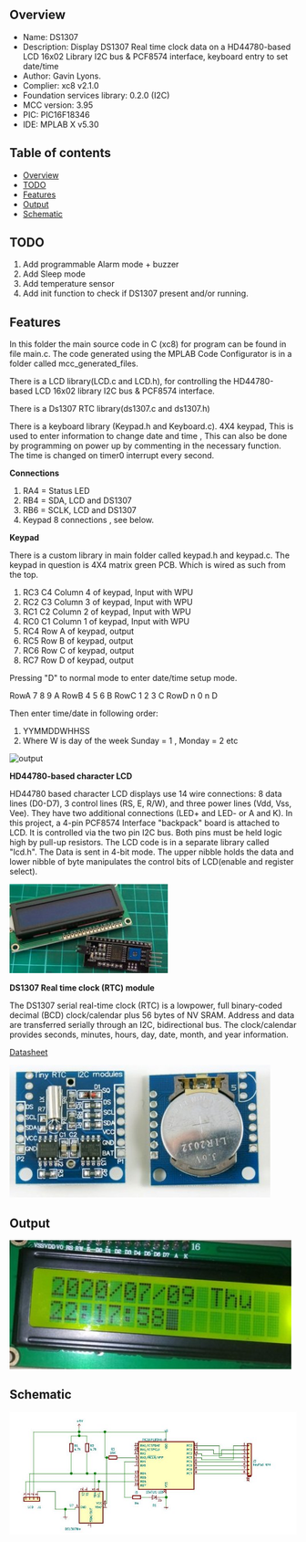 

Overview
--------------------------------------------
* Name: DS1307
* Description: Display DS1307 Real time clock data on a
  HD44780-based LCD 16x02 Library I2C bus & PCF8574 interface, 
  keyboard entry to set date/time
* Author: Gavin Lyons.
* Complier: xc8 v2.1.0
* Foundation services library: 0.2.0 (I2C)
* MCC version: 3.95
* PIC: PIC16F18346
* IDE:  MPLAB X v5.30


Table of contents
---------------------------

  * [Overview](#overview)
  * [TODO](#todo)
  * [Features](#features)
  * [Output](#output)
  * [Schematic](#schematic)
  
TODO
----------------------- 

1. Add programmable Alarm mode + buzzer
2. Add Sleep mode
3. Add temperature sensor
4. Add init function to check if DS1307 present and/or running.
  
Features
----------------------

In this folder the main source code in C (xc8) for program can be found in file main.c.
The code generated using the MPLAB Code Configurator is in a folder called mcc_generated_files. 

There is a LCD library(LCD.c and LCD.h), for controlling the HD44780-based 
LCD 16x02 library I2C bus & PCF8574 interface.

There is a Ds1307 RTC library(ds1307.c and ds1307.h)

There is a keyboard library (Keypad.h and Keyboard.c). 4X4 keypad, This is used to
enter information to change date and time , 
This can also be done by programming on power up by commenting in the necessary function.
The time is changed on timer0 interrupt every second.

**Connections**

1. RA4 = Status LED 
2. RB4 = SDA, LCD and DS1307
3. RB6 = SCLK, LCD and DS1307
4. Keypad 8 connections , see below.

**Keypad**

There is a custom library in main folder called keypad.h and keypad.c.
The keypad in question is 4X4 matrix green PCB.
Which is wired as such from the top.

1.	RC3	C4 Column 4 of keypad, Input with WPU
2.	RC2	C3 Column 3 of keypad, Input with WPU
3.	RC1	C2 Column 2 of keypad, Input with WPU
4.	RC0	C1 Column 1 of keypad, Input with WPU
5.	RC4	Row A of keypad, output
6.	RC5	Row B of keypad, output
7.	RC6	Row C of keypad, output
8.	RC7	Row D of keypad, output

Pressing "D" to normal mode to enter date/time setup mode.
 
RowA    7   8   9   A
RowB    4   5   6   B
RowC    1   2   3   C
RowD    n   0   n   D

Then enter time/date in following order:

1. YYMMDDWHHSS
2. Where W is day of the week Sunday = 1 , Monday = 2 etc

![ output ](https://github.com/gavinlyonsrepo/pic_18F47K42_projects/blob/master/images/keypad.jpg)


**HD44780-based character LCD**

HD44780 based character LCD displays use 14 wire connections: 8 data lines (D0-D7), 3 control lines (RS, E, R/W), 
and three power lines (Vdd, Vss, Vee). They have two additional connections (LED+ and LED- or A and K).
In this project, a 4-pin PCF8574 Interface "backpack" board is attached to LCD. It is controlled via the two pin I2C bus.
Both pins must be held logic high by pull-up resistors.
The LCD code is in a separate library called "lcd.h".
The Data is sent in 4-bit mode. The upper nibble holds the data and lower nibble of byte manipulates
the control bits of LCD(enable and register select). 

![PCF8574 & LCD ](https://github.com/gavinlyonsrepo/pic_16F1619_projects/blob/master/images/LCDPCF.jpg)


**DS1307 Real time clock (RTC) module**

The DS1307 serial real-time clock (RTC) is a lowpower, full binary-coded decimal (BCD) clock/calendar
plus 56 bytes of NV SRAM. Address and data are transferred serially through an I2C, bidirectional bus.
The clock/calendar provides seconds, minutes, hours,
day, date, month, and year information.

[ Datasheet ](https://datasheets.maximintegrated.com/en/ds/DS1307.pdf)

![ ds1307 ](https://github.com/gavinlyonsrepo/pic_16F18346_projects/blob/master/images/ds1307.jpg)

Output
-----------------------

![ output ](https://github.com/gavinlyonsrepo/pic_16F18346_projects/blob/master/images/output3.jpg)


Schematic
------------------------

![ schematic ](https://github.com/gavinlyonsrepo/pic_16F18346_projects/blob/master/images/ds1307sch.jpg)

